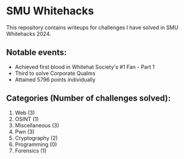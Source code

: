 # SMU Whitehacks
 This repository contains writeups for challenges I have solved in SMU Whitehacks 2024.
 
 ## Notable events:
 - Achieved first blood in Whitehat Society's #1 Fan - Part 1
 - Third to solve Corporate Qualms
 - Attained 5796 points individually

  ## Categories (Number of challenges solved):
  1. Web (3)
  2. OSINT (1)
  3. Miscellaneous (3)
  4. Pwn (3)
  5. Cryptography (2)
  6. Programming (0)
  7. Forensics (1)
   
